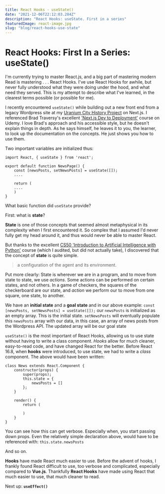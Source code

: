 ```yaml
---
title: React Hooks - useState()
date: "2021-12-06T22:12:03.284Z"
description: "React Hooks: useState. First in a series"
featuredImage: react-image.jpg
slug: "blog/react-hooks-use-state"
---
```

[comment]: <> (https://daringfireball.net/projects/markdown/syntax#link)
[comment]: <> (Photo Credit <a href="https://unsplash.com/@lautaroandreani?utm_source=unsplash&utm_medium=referral&utm_content=creditCopyText">Lautaro Andreani</a> on <a href="https://unsplash.com/s/photos/javascript?utm_source=unsplash&utm_medium=referral&utm_content=creditCopyText">Unsplash</a>
  )

# React Hooks: First In a Series: useState()

I'm currently trying to master React.js, and a big part of mastering modern Read is mastering . . . React Hooks. I've use React Hooks for awhile, but never fully understood what they were doing under the hood, and what need they served. This is my attempt to describe what I've learned, in the clearest terms possible (or possible for me). 

I recently encountered `useState()` while building out a new front end from a legacy Wordpress site at my [Uranium City History Project](https://uraniumcity-history.com) on Next.js. I referenced Brad Traversy's excellent ['Next.js Dev to Deployment'](https://www.udemy.com/course/nextjs-dev-to-deployment) course on Udemy. I love Brad's approach and his accessible style, but he doesn't explain things in depth. As he says himself, he leaves it to you, the learner, to look up the documentation on the concepts. He just shows you how to use them. 

Two important variables are initialized thus: 

```
import React, { useState } from 'react';

export default function NewsPage() {
    const [newsPosts, setNewsPosts] = useState([]);
    ....

    return (
    ....
    )
}
```

What basic function did `useState` provide?  

First: what is **state**? 

**State** is one of those concepts that seemed almost metaphysical in its complexity when I first encountered it. So complex that I assumed I'd never fully get my head around it, and thus would never be able to master React.  

But thanks to the excellent [CS50 'Introduction to Artificial Intelligence with Python'](https://cs50.harvard.edu/ai/2020/) course (which I audited, but did not actually take), I discovered that the concept of **state** is quite simple. 

> a configuration of the agent and its environment. 

Put more clearly: State is wherever we are in a program, and to move from state to state, we use *actions*. Some actions can be performed on certain states, and not others. In a game of checkers, the squares of the checkerboard are our state, and *action* we perform our to move from one square, one state, to another. 

We have an **initial state** and a **goal state** and in our above example: 
`const [newsPosts, setNewsPosts] = useState([]);`
our `newsPosts` is initialized as an empty array. This is the initial state. `setNewsPosts` will eventually populate this `newsPosts` array with our data, in this case, an array of news posts from the Wordpress API. 
The updated array will be our goal state

`useState()` is the most important of React Hooks, allowing us to use state without having to write a class component. *Hooks* allow for much cleaner, easy-to-read code, and have changed React for the better. Before React 16.8, when **hooks** were introduced, to use state, we had to write a *class* component. The above would have been written: 

```
class News extends React.Component {
    constructor(props) {
        super(props); 
        this.state = {
            newsPosts = []
        };
    }

    render() {
        return (
            
        )
    }
}
```

You can see how this can get verbose. Especially when, you start passing down props. Even the relatively simple declaration above, would have to be referenced with: 
`this.state.newsPosts`

And so on. 

**Hooks** have made React much easier to use. Before the advent of hooks, I frankly found React difficult to use, too verbose and complicated, especially compared to **Vue.js**. Thankfully **React Hooks** have made using React that much easier to use, that much cleaner to read. 

Next up: **`useEffect()`**